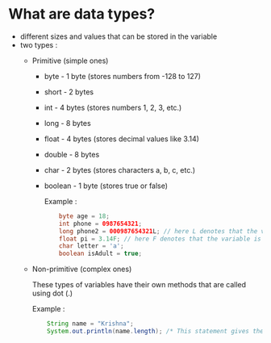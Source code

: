 # What are data types?
- different sizes and values that can be stored in the variable
- two types :
  - Primitive (simple ones)
    - byte - 1 byte (stores numbers from -128 to 127)
    - short - 2 bytes
    - int - 4 bytes (stores numbers 1, 2, 3, etc.)
    - long - 8 bytes
    - float - 4 bytes (stores decimal values like 3.14)
    - double - 8 bytes
    - char - 2 bytes (stores characters a, b, c, etc.)
    - boolean - 1 byte (stores true or false)

      Example :
      ``` java
          byte age = 18;
          int phone = 0987654321;
          long phone2 = 000987654321L; // here L denotes that the variable is of long type
          float pi = 3.14F; // here F denotes that the variable is of float type
          char letter = 'a';
          boolean isAdult = true;
  
  - Non-primitive (complex ones)

    These types of variables have their own methods that are called using dot (.)

    Example :
    ``` java
        String name = "Krishna";
        System.out.println(name.length); /* This statement gives the length of the string
    
